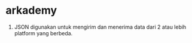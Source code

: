 # arkademy
1. JSON digunakan untuk mengirim dan menerima data dari 2 atau lebih platform yang berbeda.
